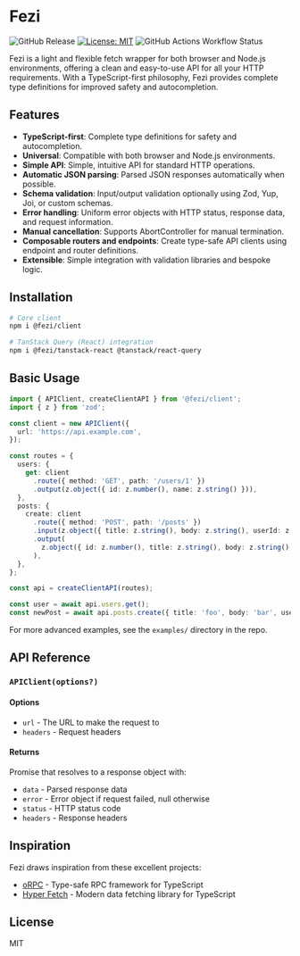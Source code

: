 # Fezi

![GitHub Release](https://img.shields.io/github/v/release/johngerome/fezi)
[![License: MIT](https://img.shields.io/badge/license-MIT-blue.svg)](./LICENSE)
![GitHub Actions Workflow Status](https://img.shields.io/github/actions/workflow/status/johngerome/fezi/publish.yml)

Fezi is a light and flexible fetch wrapper for both browser and Node.js environments, offering a clean and easy-to-use API for all your HTTP requirements. With a TypeScript-first philosophy, Fezi provides complete type definitions for improved safety and autocompletion.

## Features

- **TypeScript-first**: Complete type definitions for safety and autocompletion.
- **Universal**: Compatible with both browser and Node.js environments.
- **Simple API**: Simple, intuitive API for standard HTTP operations.
- **Automatic JSON parsing**: Parsed JSON responses automatically when possible.
- **Schema validation**: Input/output validation optionally using Zod, Yup, Joi, or custom schemas.
- **Error handling**: Uniform error objects with HTTP status, response data, and request information.
- **Manual cancellation**: Supports AbortController for manual termination.
- **Composable routers and endpoints**: Create type-safe API clients using endpoint and router definitions.
- **Extensible**: Simple integration with validation libraries and bespoke logic.

## Installation

```bash
# Core client
npm i @fezi/client

# TanStack Query (React) integration
npm i @fezi/tanstack-react @tanstack/react-query
```

## Basic Usage

```typescript
import { APIClient, createClientAPI } from '@fezi/client';
import { z } from 'zod';

const client = new APIClient({
  url: 'https://api.example.com',
});

const routes = {
  users: {
    get: client
      .route({ method: 'GET', path: '/users/1' })
      .output(z.object({ id: z.number(), name: z.string() })),
  },
  posts: {
    create: client
      .route({ method: 'POST', path: '/posts' })
      .input(z.object({ title: z.string(), body: z.string(), userId: z.number() }))
      .output(
        z.object({ id: z.number(), title: z.string(), body: z.string(), userId: z.number() })
      ),
  },
};

const api = createClientAPI(routes);

const user = await api.users.get();
const newPost = await api.posts.create({ title: 'foo', body: 'bar', userId: 1 });
```

For more advanced examples, see the `examples/` directory in the repo.

## API Reference

### `APIClient(options?)`

#### Options

- `url` - The URL to make the request to
- `headers` - Request headers

#### Returns

Promise that resolves to a response object with:

- `data` - Parsed response data
- `error` - Error object if request failed, null otherwise
- `status` - HTTP status code
- `headers` - Response headers

## Inspiration

Fezi draws inspiration from these excellent projects:

- [oRPC](https://github.com/unnoq/orpc) - Type-safe RPC framework for TypeScript
- [Hyper Fetch](https://hyperfetch.bettertyped.com/) - Modern data fetching library for TypeScript

## License

MIT
